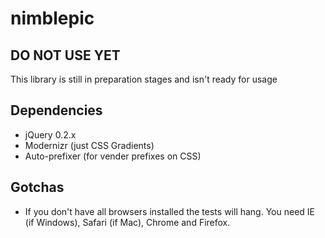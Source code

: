 # nimblepic

## DO NOT USE YET
This library is still in preparation stages and isn't ready for usage

## Dependencies
- jQuery 0.2.x
- Modernizr (just CSS Gradients)
- Auto-prefixer (for vender prefixes on CSS)

## Gotchas
- If you don't have all browsers installed the tests will hang. You need IE (if Windows), Safari (if Mac), Chrome and Firefox.